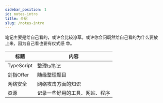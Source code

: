 ```yaml
---
sidebar_position: 1
id: notes-intro
title: 介绍
slug: /notes-intro
---
```


笔记主要是给自己看的，或许会比较潦草。或许你会问既然给自己看的为什么要放上来，因为自己看也要有仪式感 😎。

| 标题 | 内容 |
|-|-|
| TypeScript | 整理ts笔记 |
| 剑指Offer | 随缘整理题目 |
| 网络安全 | 网络攻击方面的知识 |
| 资源 | 记录一些好用的工具、网站、程序 |